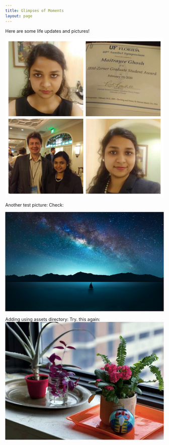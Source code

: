 ```yaml
---
title: Glimpses of Moments
layout: page
---
```


Here are some life updates and pictures!

![Award picture](images/454035E0-ECF2-4BD6-BD89-66AF2D164E12.jpeg)


Another test picture: Check:

![Stars](images/wallpaper-mania.com_High_resolution_wallpaper_background_ID_77701928549.jpg)

Adding using assets directory: Try. this again:
![Plant picture](assets/MaitrayeeGhosh_Plant.png) 


